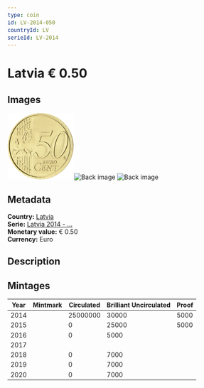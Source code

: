 ```yaml
---
type: coin
id: LV-2014-050
countryId: LV
serieId: LV-2014
---
```


# Latvia € 0.50

## Images

<img src="../../../img/common-2007-050.png" height="150" alt="Front image"><img src="img/latvia-2014-050.png" height="150" alt="Back image">     ![Back image]()

## Metadata

**Country:** [Latvia](../index.md)\
**Serie:** [Latvia 2014 - ...](index.md)\
**Monetary value:** € 0.50\
**Currency:** Euro

## Description


## Mintages

| Year | Mintmark | Circulated | Brilliant Uncirculated | Proof |
| ---- | -------- | ---------- | ---------------------- | ----- |
| 2014 |  | 25000000| 30000 | 5000 |
| 2015 |  | 0| 25000 | 5000 |
| 2016 |  | 0| 5000 |  |
| 2017 |  | |  |  |
| 2018 |  | 0| 7000 |  |
| 2019 |  | 0| 7000 |  |
| 2020 |  | 0| 7000 |  |

